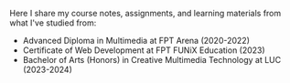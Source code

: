Here I share my course notes, assignments, and learning materials from what I've studied from:
+ Advanced Diploma in Multimedia at FPT Arena (2020-2022)
+ Certificate of Web Development at FPT FUNiX Education (2023)
+ Bachelor of Arts (Honors) in Creative Multimedia Technology at LUC (2023-2024)

